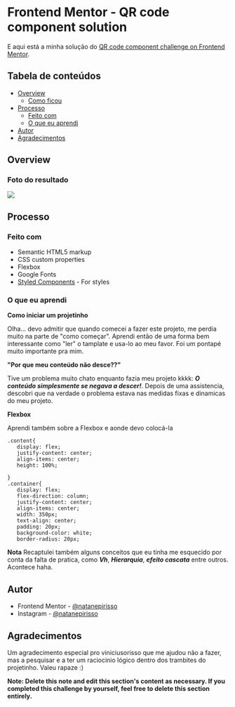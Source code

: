 # Frontend Mentor - QR code component solution

E aqui está a minha solução do [QR code component challenge on Frontend Mentor](https://www.frontendmentor.io/challenges/qr-code-component-iux_sIO_H).

## Tabela de conteúdos

- [Overview](#overview)
  - [Como ficou](#foto-do-resultado)
- [Processo](#processo)
  - [Feito com](#feito-com)
  - [O que eu aprendi](#o-que-eu-aprendi)
- [Autor](#autor)
- [Agradecimentos](#agradecimentos)


## Overview

### Foto do resultado

![](images/projetoCompleto.jpg)



## Processo

### Feito com

- Semantic HTML5 markup
- CSS custom properties
- Flexbox
- Google Fonts
- [Styled Components](https://styled-components.com/) - For styles

### O que eu aprendi

**Como iniciar um projetinho**

  Olha... devo admitir que quando comecei a fazer este projeto, me perdia muito na parte de "como começar". Aprendi então de uma forma bem interessante como "ler" o tamplate e usa-lo ao meu favor. Foi um pontapé muito importante pra mim.
  
**"Por que meu conteúdo não desce??"**

  Tive um problema muito chato enquanto fazia meu projeto kkkk: ***O conteúdo simplesmente se negava a descer!***. Depois de uma assistencia, descobri que na verdade o problema estava nas medidas fixas e dinamicas do meu projeto.

**Flexbox**

  Aprendi também sobre a Flexbox e aonde devo colocá-la
 ```
 .content{
    display: flex;
    justify-content: center;
    align-items: center;
    height: 100%;
    
}
.container{
    display: flex;
    flex-direction: column;
    justify-content: center;
    align-items: center;
    width: 350px;
    text-align: center;
    padding: 20px;
    background-color: white;
    border-radius: 20px;
  ```

**Nota**
  Recaptulei também alguns conceitos que eu tinha me esquecido por conta da falta de pratica, como ***Vh***, ***Hierarquia***, ***efeito cascata*** entre outros. Acontece haha.


## Autor

- Frontend Mentor - [@natanepirisso](https://www.frontendmentor.io/profile/natanepirisso)
- Instagram - [@natanepirisso](https://www.instagram.com/natanepirisso/)


## Agradecimentos

Um agradecimento especial pro viniciusorisso que me ajudou não a fazer, mas a pesquisar e a ter um raciocinio lógico dentro dos trambites do projetinho. Valeu rapaze :)

**Note: Delete this note and edit this section's content as necessary. If you completed this challenge by yourself, feel free to delete this section entirely.**
